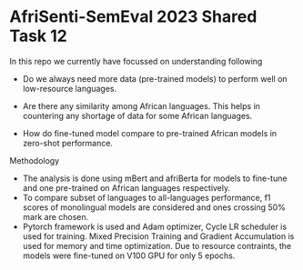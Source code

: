 # AfriSenti-SemEval 2023 Shared Task 12

In this repo we currently have focussed on understanding following
* Do we always need more data (pre-trained models) to perform well on low-resource languages.

* Are there any similarity among African languages. This helps in countering any shortage of data for some African languages.

* How do fine-tuned model compare to pre-trained African models in zero-shot performance.

Methodology
* The analysis is done using mBert and afriBerta for models to fine-tune and one pre-trained on African languages respectively.
* To compare subset of languages to all-languages performance, f1 scores of monolingual models are considered and ones crossing 50% mark are chosen.
* Pytorch framework is used and Adam optimizer, Cycle LR scheduler is used for training. Mixed Precision Training and Gradient Accumulation is used for memory and time optimization. Due to resource contraints, the models were fine-tuned on V100 GPU for only 5 epochs.
